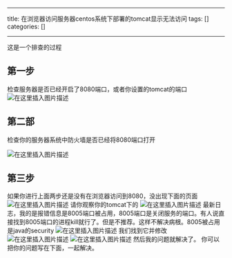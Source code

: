 
--- 
title:  在浏览器访问服务器centos系统下部署的tomcat显示无法访问 
tags: []
categories: [] 

---
这是一个排查的过程

## 第一步

检查服务器是否已经开启了8080端口，或者你设置的tomcat的端口 <img src="https://img-blog.csdnimg.cn/cb7781d19bc643daa74cde7ee74859d7.png" alt="在这里插入图片描述">

## 第二部

检查你的服务器系统中防火墙是否已经将8080端口打开

<img src="https://img-blog.csdnimg.cn/201e938d084d4d08a7386abaef4854cc.png" alt="在这里插入图片描述">

## 第三步

如果你进行上面两步还是没有在浏览器访问到8080，没出现下面的页面 <img src="https://img-blog.csdnimg.cn/f30ad1e4870f4e2b89a4c64201a26287.png" alt="在这里插入图片描述"> 请你观察你的tomcat下的 <img src="https://img-blog.csdnimg.cn/2f98a079dc5a4f9090f3a3c749aed70c.png" alt="在这里插入图片描述"> 最新日志，我的是报错信息是8005端口被占用，8005端口是关闭服务的端口。有人说直接找到8005端口的进程kill就行了。但是不推荐。这样不解决病根。8005被占用是java的security <img src="https://img-blog.csdnimg.cn/ce598f010ae0424c9f2ed390cfb899fc.png" alt="在这里插入图片描述"> 我们找到它并修改 <img src="https://img-blog.csdnimg.cn/22ad44a09d3c4b0d8717b1d6d9b242df.png" alt="在这里插入图片描述"> <img src="https://img-blog.csdnimg.cn/18b740b208ba4c64b58fc201b035d9b3.png" alt="在这里插入图片描述"> 然后我的问题就解决了。 你可以把你的问题写在下面，一起解决。
